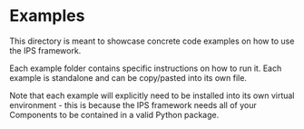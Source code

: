# Examples

This directory is meant to showcase concrete code examples on how to use the IPS framework.

Each example folder contains specific instructions on how to run it. Each example is standalone and can be copy/pasted into its own file.

Note that each example will explicitly need to be installed into its own virtual environment - this is because the IPS framework needs all of your Components to be contained in a valid Python package.